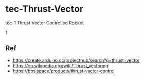 # tec-Thrust-Vector
tec-1 Thrust Vector Controlled Rocket

1[]()


## Ref
- https://create.arduino.cc/projecthub/search?q=thrust+vector
- https://en.wikipedia.org/wiki/Thrust_vectoring
- https://bps.space/products/thrust-vector-control

